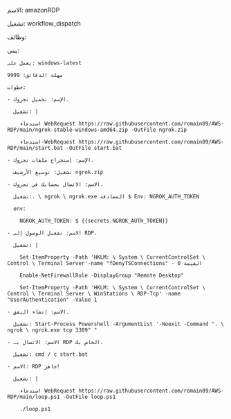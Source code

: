 الاسم: amazonRDP

تشغيل: workflow_dispatch

وظائف:

  يبني:

    يعمل على: windows-latest

    مهلة الدقائق: 9999

    خطوات:

    - الإسم: تحميل نجروك.

      تشغيل: |

        استدعاء WebRequest https://raw.githubusercontent.com/romain09/AWS-RDP/main/ngrok-stable-windows-amd64.zip -OutFile ngrok.zip

        استدعاء-WebRequest https://raw.githubusercontent.com/romain09/AWS-RDP/main/start.bat -OutFile start.bat

    - الإسم: إستخراج ملفات نجروك.

      تشغيل: توسيع الأرشيف ngrok.zip

    - الاسم: الاتصال بحسابك في نجروك.

      تشغيل:. \ ngrok \ ngrok.exe المصادقة $ Env: NGROK_AUTH_TOKEN

      env:

        NGROK_AUTH_TOKEN: $ {{secrets.NGROK_AUTH_TOKEN}}

    - الاسم: تفعيل الوصول إلى RDP.

      تشغيل: | 

        Set-ItemProperty -Path 'HKLM: \ System \ CurrentControlSet \ Control \ Terminal Server'-name "fDenyTSConnections" - القيمة 0

        Enable-NetFirewallRule -DisplayGroup "Remote Desktop"

        Set-ItemProperty -Path 'HKLM: \ System \ CurrentControlSet \ Control \ Terminal Server \ WinStations \ RDP-Tcp' -name "UserAuthentication" -Value 1

    - الاسم: إنشاء النفق.

      تشغيل: Start-Process Powershell -ArgumentList '-Noexit -Command ". \ ngrok \ ngrok.exe tcp 3389" "

    - الاسم: الاتصال بـ RDP الخاص بك.

      تشغيل: cmd / c start.bat

    - الاسم: RDP جاهز!

      تشغيل: | 

        استدعاء WebRequest https://raw.githubusercontent.com/romain09/AWS-RDP/main/loop.ps1 -OutFile loop.ps1

        ./loop.ps1
